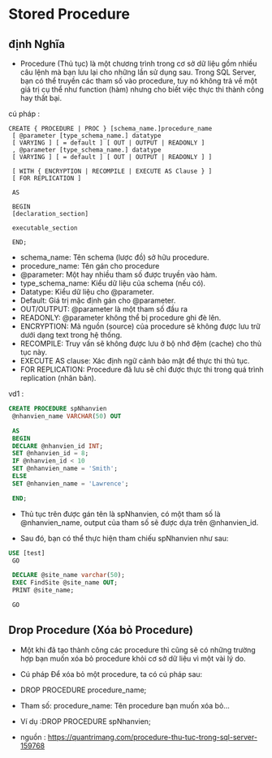 # Stored Procedure

## định Nghĩa

- Procedure (Thủ tục) là một chương trình trong cơ sở dữ liệu gồm nhiều câu lệnh mà bạn lưu lại cho những lần sử dụng sau. Trong SQL Server, bạn có thể truyền các tham số vào procedure, tuy nó không trả về một giá trị cụ thể như function (hàm) nhưng cho biết việc thực thi thành công hay thất bại.

cú pháp :

```console
CREATE { PROCEDURE | PROC } [schema_name.]procedure_name
 [ @parameter [type_schema_name.] datatype
 [ VARYING ] [ = default ] [ OUT | OUTPUT | READONLY ]
 , @parameter [type_schema_name.] datatype
 [ VARYING ] [ = default ] [ OUT | OUTPUT | READONLY ] ]

 [ WITH { ENCRYPTION | RECOMPILE | EXECUTE AS Clause } ]
 [ FOR REPLICATION ]

 AS

 BEGIN
 [declaration_section]

 executable_section

 END;
```

- schema_name: Tên schema (lược đồ) sở hữu procedure.
- procedure_name: Tên gán cho procedure
- @parameter: Một hay nhiều tham số được truyền vào hàm.
- type_schema_name: Kiểu dữ liệu của schema (nếu có).
- Datatype: Kiểu dữ liệu cho @parameter.
- Default: Giá trị mặc định gán cho @parameter.
- OUT/OUTPUT: @parameter là một tham số đầu ra
- READONLY: @parameter không thể bị procedure ghi đè lên.
- ENCRYPTION: Mã nguồn (source) của procedure sẽ không được lưu trữ dưới dạng text trong hệ thống.
- RECOMPILE: Truy vấn sẽ không được lưu ở bộ nhớ đệm (cache) cho thủ tục này.
- EXECUTE AS clause: Xác định ngữ cảnh bảo mật để thực thi thủ tục.
- FOR REPLICATION: Procedure đã lưu sẽ chỉ được thực thi trong quá trình replication (nhân bản).

vd1 :

```sql
CREATE PROCEDURE spNhanvien
 @nhanvien_name VARCHAR(50) OUT

 AS
 BEGIN
 DECLARE @nhanvien_id INT;
 SET @nhanvien_id = 8;
 IF @nhanvien_id < 10
 SET @nhanvien_name = 'Smith';
 ELSE
 SET @nhanvien_name = 'Lawrence';

 END;
```

- Thủ tục trên được gán tên là spNhanvien, có một tham số là @nhanvien_name, output của tham số sẽ được dựa trên @nhanvien_id.

- Sau đó, bạn có thể thực hiện tham chiếu spNhanvien như sau:

```sql
USE [test]
 GO

 DECLARE @site_name varchar(50);
 EXEC FindSite @site_name OUT;
 PRINT @site_name;

 GO
```

## Drop Procedure (Xóa bỏ Procedure)

- Một khi đã tạo thành công các procedure thì cũng sẽ có những trường hợp bạn muốn xóa bỏ procedure khỏi cơ sở dữ liệu vì một vài lý do.

- Cú pháp
  Để xóa bỏ một procedure, ta có cú pháp sau:

- DROP PROCEDURE procedure_name;
- Tham số: procedure_name: Tên procedure bạn muốn xóa bỏ...

- Ví dụ :DROP PROCEDURE spNhanvien;
- nguồn : https://quantrimang.com/procedure-thu-tuc-trong-sql-server-159768
